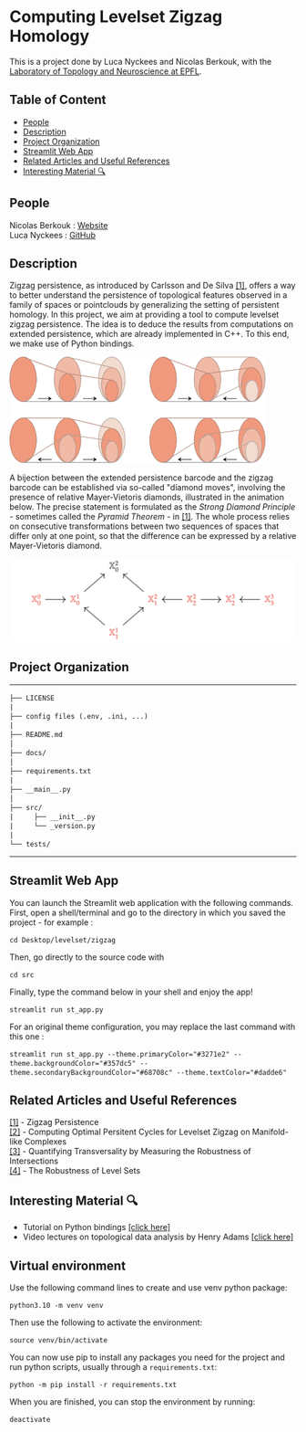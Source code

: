
# Computing Levelset Zigzag Homology

This is a project done by Luca Nyckees and Nicolas Berkouk, with the [Laboratory of Topology and Neuroscience at EPFL](https://www.epfl.ch/labs/hessbellwald-lab/).


## Table of Content

* [People](#people)
* [Description](#description)
* [Project Organization](#project-organization)
* [Streamlit Web App](#streamlit)
* [Related Articles and Useful References](#refs)
* [Interesting Material 🔍](#material)

## People

Nicolas Berkouk : [Website](https://nberkouk.github.io/)<br />
Luca Nyckees : [GitHub](https://github.com/LucaNyckees)

## Description

Zigzag persistence, as introduced by Carlsson and De Silva [[1]](https://arxiv.org/abs/0812.0197), offers a way to better understand the persistence of topological features observed in a family of spaces or pointclouds by generalizing the setting of persistent homology. In this project, we aim at providing a tool to compute levelset zigzag persistence. The idea is to deduce the results from computations on extended persistence, which are already implemented in C++. To this end, we make use of Python bindings.

<img width="450" alt="figure" src="https://github.com/LucaNyckees/zigzag/blob/main/figures/11-Figure2-1.png">

A bijection between the extended persistence barcode and the zigzag barcode can be established via so-called "diamond moves", involving the presence of relative Mayer-Vietoris diamonds, illustrated in the animation below. The precise statement is formulated as the *Strong Diamond Principle* - sometimes called the *Pyramid Theorem* - in [[1]](https://arxiv.org/abs/0812.0197). The whole process relies on consecutive transformations between two sequences of spaces that differ only at one point, so that the difference can be expressed by a relative Mayer-Vietoris diamond.

<img width="550" alt="figure" src="https://github.com/LucaNyckees/zigzag/blob/main/figures/pyramid_zigzag.gif">

## Project Organization
------------
```
├── LICENSE
|
├── config files (.env, .ini, ...)
|
├── README.md
│
├── docs/               
│
├── requirements.txt  
|
├── __main__.py
│
├── src/                
|     ├── __init__.py
|     └── _version.py
|
└── tests/
```
   
--------

## Streamlit Web App

You can launch the Streamlit web application with the following commands. First, open a shell/terminal and go to the directory in which you saved the project - for example :

```
cd Desktop/levelset/zigzag
```
Then, go directly to the source code with 

```
cd src
```

Finally, type the command below in your shell and enjoy the app!
```
streamlit run st_app.py
```
For an original theme configuration, you may replace the last command with this one :
```
streamlit run st_app.py --theme.primaryColor="#3271e2" --theme.backgroundColor="#357dc5" --theme.secondaryBackgroundColor="#68708c" --theme.textColor="#dadde6"
```

## Related Articles and Useful References

[[1]](https://arxiv.org/abs/0812.0197) - Zigzag Persistence\
[[2]](https://arxiv.org/abs/2105.00518) - Computing Optimal Persitent Cycles for Levelset Zigzag on Manifold-like Complexes\
[[3]](https://arxiv.org/abs/0911.2142) - Quantifying Transversality by Measuring the Robustness of Intersections\
[[4]](https://www.mrzv.org/publications/robustness-levelsets/esa/) - The Robustness of Level Sets

## Interesting Material 🔍

+ Tutorial on Python bindings [[click here]](https://realpython.com/python-bindings-overview/)
+ Video lectures on topological data analysis by Henry Adams [[click here]](https://www.math.colostate.edu/~adams/teaching/dsci475spr2021/)

## Virtual environment
Use the following command lines to create and use venv python package:
```
python3.10 -m venv venv
```
Then use the following to activate the environment:
```
source venv/bin/activate
```
You can now use pip to install any packages you need for the project and run python scripts, usually through a `requirements.txt`:
```
python -m pip install -r requirements.txt
```
When you are finished, you can stop the environment by running:
```
deactivate
```

